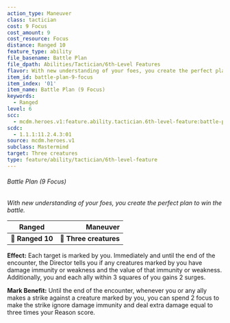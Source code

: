 ```yaml
---
action_type: Maneuver
class: tactician
cost: 9 Focus
cost_amount: 9
cost_resource: Focus
distance: Ranged 10
feature_type: ability
file_basename: Battle Plan
file_dpath: Abilities/Tactician/6th-Level Features
flavor: With new understanding of your foes, you create the perfect plan to win the battle.
item_id: battle-plan-9-focus
item_index: '01'
item_name: Battle Plan (9 Focus)
keywords:
  - Ranged
level: 6
scc:
  - mcdm.heroes.v1:feature.ability.tactician.6th-level-feature:battle-plan-9-focus
scdc:
  - 1.1.1:11.2.4.3:01
source: mcdm.heroes.v1
subclass: Mastermind
target: Three creatures
type: feature/ability/tactician/6th-level-feature
---
```


###### Battle Plan (9 Focus)

*With new understanding of your foes, you create the perfect plan to win the battle.*

| **Ranged**       |           **Maneuver** |
| ---------------- | ---------------------: |
| **📏 Ranged 10** | **🎯 Three creatures** |

**Effect:** Each target is marked by you. Immediately and until the end of the encounter, the Director tells you if any creatures marked by you have damage immunity or weakness and the value of that immunity or weakness. Additionally, you and each ally within 3 squares of you gains 2 surges.

**Mark Benefit:** Until the end of the encounter, whenever you or any ally makes a strike against a creature marked by you, you can spend 2 focus to make the strike ignore damage immunity and deal extra damage equal to three times your Reason score.
